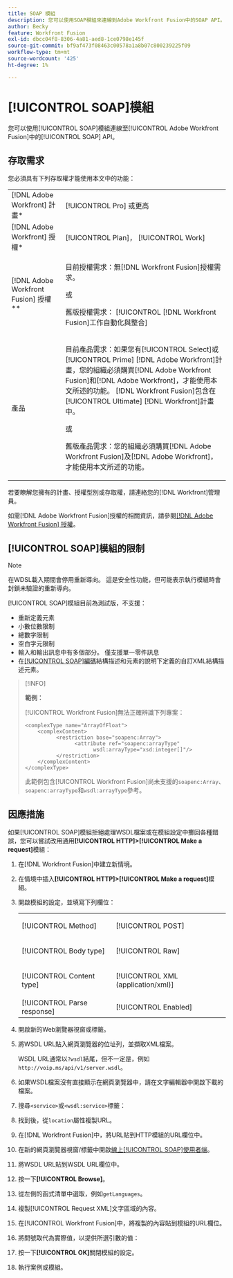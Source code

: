 ```yaml
---
title: SOAP 模組
description: 您可以使用SOAP模組來連線到Adobe Workfront Fusion中的SOAP API。
author: Becky
feature: Workfront Fusion
exl-id: dbcc04f8-8306-4a81-aed8-1ce0798e145f
source-git-commit: bf9af473f08463c00578a1a8b07c800239225f09
workflow-type: tm+mt
source-wordcount: '425'
ht-degree: 1%

---
```


# [!UICONTROL SOAP]模組

您可以使用[!UICONTROL SOAP]模組連線至[!UICONTROL Adobe Workfront Fusion]中的[!UICONTROL SOAP] API。

## 存取需求

您必須具有下列存取權才能使用本文中的功能：

<table style="table-layout:auto"> 
 <col> 
 <col> 
 <tbody> 
  <tr> 
   <td role="rowheader">[!DNL Adobe Workfront] 計畫*</td>
  <td> <p>[!UICONTROL Pro] 或更高</p> </td>
  </tr> 
  <tr data-mc-conditions=""> 
   <td role="rowheader">[!DNL Adobe Workfront] 授權*</td>
   <td> <p>[!UICONTROL Plan]， [!UICONTROL Work]</p> </td> 
  </tr> 
  <tr> 
   <td role="rowheader">[!DNL Adobe Workfront Fusion] 授權**</td> 
   <td>
   <p>目前授權需求：無[!DNL Workfront Fusion]授權需求。</p>
   <p>或</p>
   <p>舊版授權需求： [!UICONTROL [!DNL Workfront Fusion]工作自動化與整合] </p>
   </td> 
  </tr> 
  <tr> 
   <td role="rowheader">產品</td> 
   <td>
   <p>目前產品需求：如果您有[!UICONTROL Select]或[!UICONTROL Prime] [!DNL Adobe Workfront]計畫，您的組織必須購買[!DNL Adobe Workfront Fusion]和[!DNL Adobe Workfront]，才能使用本文所述的功能。 [!DNL Workfront Fusion]包含在[!UICONTROL Ultimate] [!DNL Workfront]計畫中。</p>
   <p>或</p>
   <p>舊版產品需求：您的組織必須購買[!DNL Adobe Workfront Fusion]及[!DNL Adobe Workfront]，才能使用本文所述的功能。</p>
   </td> 
  </tr> 
 </tbody> 
</table>

若要瞭解您擁有的計畫、授權型別或存取權，請連絡您的[!DNL Workfront]管理員。

如需[!DNL Adobe Workfront Fusion]授權的相關資訊，請參閱[[!DNL Adobe Workfront Fusion] 授權](/help/workfront-fusion/set-up-and-manage-workfront-fusion/licensing-operations-overview/license-automation-vs-integration.md)。

## [!UICONTROL SOAP]模組的限制

>[!NOTE]
>
>在WDSL載入期間會停用重新導向。 這是安全性功能，但可能表示執行模組時會封鎖未驗證的重新導向。

[!UICONTROL SOAP]模組目前為測試版，不支援：

* 重新定義元素
* 小數位數限制
* 總數字限制
* 空白字元限制
* 輸入和輸出訊息中有多個部分。 僅支援單一零件訊息
* 在[[!UICONTROL SOAP]編碼](https://schemas.xmlsoap.org)結構描述和元素的說明下定義的自訂XML結構描述元素。

>[!INFO]
>
>**範例：**
>  
>[!UICONTROL Workfront Fusion]無法正確辨識下列專案：
>
>```
><complexType name="ArrayOfFloat">
>     <complexContent>
>           <restriction base="soapenc:Array">
>                 <attribute ref="soapenc:arrayType"
>                       wsdl:arrayType="xsd:integer[]"/>
>           </restriction>
>     </complexContent>
></complexType>
>```
>
>此範例包含[!UICONTROL Workfront Fusion]尚未支援的`soapenc:Array`、`soapenc:arrayType`和`wsdl:arrayType`參考。

## 因應措施

如果[!UICONTROL SOAP]模組拒絕處理WSDL檔案或在模組設定中擲回各種錯誤，您可以嘗試改用通用&#x200B;**[!UICONTROL HTTP]>[!UICONTROL Make a request]**&#x200B;模組：

1. 在[!DNL Workfront Fusion]中建立新情境。
1. 在情境中插入&#x200B;**[!UICONTROL HTTP]>[!UICONTROL Make a request]**&#x200B;模組。
1. 開啟模組的設定，並填寫下列欄位：

   <table style="table-layout:auto"> 
    <col> 
    <col> 
    <tbody> 
     <tr> 
      <td role="rowheader">[!UICONTROL Method]</td> 
      <td> <p>[!UICONTROL POST]</p> </td> 
     </tr> 
     <tr data-mc-conditions=""> 
      <td role="rowheader">[!UICONTROL Body type]</td> 
      <td> <p>[!UICONTROL Raw]</p> </td>
     </tr> 
     <tr> 
      <td role="rowheader">[!UICONTROL Content type]</td> 
      <td> <p>[!UICONTROL XML (application/xml)]</p> </td> 
     </tr> 
     <tr> 
      <td role="rowheader">[!UICONTROL Parse response]</td> 
      <td>[!UICONTROL Enabled]</td> 
     </tr> 
    </tbody> 
   </table>

   <!--![](/help/workfront-fusion/references/apps-and-modules/assets/workaround-350x443.png)-->

1. 開啟新的Web瀏覽器視窗或標籤。
1. 將WSDL URL貼入網頁瀏覽器的位址列，並擷取XML檔案。

   WSDL URL通常以`?wsdl`結尾，但不一定是，例如`http://voip.ms/api/v1/server.wsdl`。

1. 如果WSDL檔案沒有直接顯示在網頁瀏覽器中，請在文字編輯器中開啟下載的檔案。
1. 搜尋`<service>`或`<wsdl:service>`標籤：

   <!--![](/help/workfront-fusion/references/apps-and-modules/assets/service-350x65.png)-->

1. 找到後，從`location`屬性複製URL。
1. 在[!DNL Workfront Fusion]中，將URL貼到HTTP模組的URL欄位中。
1. 在新的網頁瀏覽器視窗/標籤中開啟[線上[!UICONTROL SOAP]使用者端](https://wsdlbrowser.com/)。
1. 將WSDL URL貼到WSDL URL欄位中。
1. 按一下&#x200B;**[!UICONTROL Browse]**。
1. 從左側的函式清單中選取，例如`getLanguages`。
1. 複製[!UICONTROL Request XML]文字區域的內容。
1. 在[!UICONTROL Workfront Fusion]中，將複製的內容貼到模組的URL欄位。
1. 將問號取代為實際值，以提供所選引數的值：

   <!--![](/help/workfront-fusion/references/apps-and-modules/assets/request-xml-350x172.png)-->

1. 按一下&#x200B;**[!UICONTROL OK]**&#x200B;關閉模組的設定。
1. 執行案例或模組。
